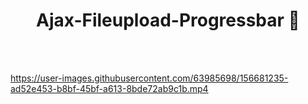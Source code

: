 <h1 align="center">Ajax-Fileupload-Progressbar 📝</h1>     
<br><br>


https://user-images.githubusercontent.com/63985698/156681235-ad52e453-b8bf-45bf-a613-8bde72ab9c1b.mp4

